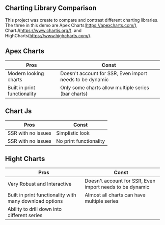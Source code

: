 ## Charting Library Comparison
This project was create to compare and contrast different charting libraries. The three in this demo are Apex Charts(https://apexcharts.com/), ChartJ(https://www.chartjs.org/), and HighCharts(https://www.highcharts.com/).

## Apex Charts

| Pros | Const |
| --- | --- |
| Modern looking charts | Doesn't account for SSR, Even import needs to be dynamic |
| Built in print functionality | Only some charts allow multiple series (bar charts) |

## Chart Js

| Pros | Const |
| --- | --- |
| SSR with no issues | Simplistic look |
| SSR with no issues | No print functionality |



## Hight Charts

| Pros | Const |
| --- | --- |
| Very Robust and Interactive | Doesn't account for SSR, Even import needs to be dynamic |
| Built in print functionality with many download options | Almost all charts can have multiple series |
| Ability to drill down into different series |  |

